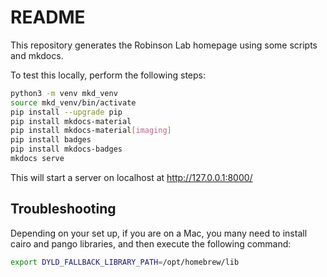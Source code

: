 # README

This repository generates the Robinson Lab homepage using some scripts and mkdocs.

To test this locally, perform the following steps:

```bash
python3 -m venv mkd_venv
source mkd_venv/bin/activate
pip install --upgrade pip
pip install mkdocs-material
pip install mkdocs-material[imaging]
pip install badges
pip install mkdocs-badges
mkdocs serve
```

This will start a server on localhost at http://127.0.0.1:8000/

## Troubleshooting

Depending on your set up, if you are on a Mac, you many need to install cairo and pango libraries, and then execute the following command:

```bash
export DYLD_FALLBACK_LIBRARY_PATH=/opt/homebrew/lib
```


